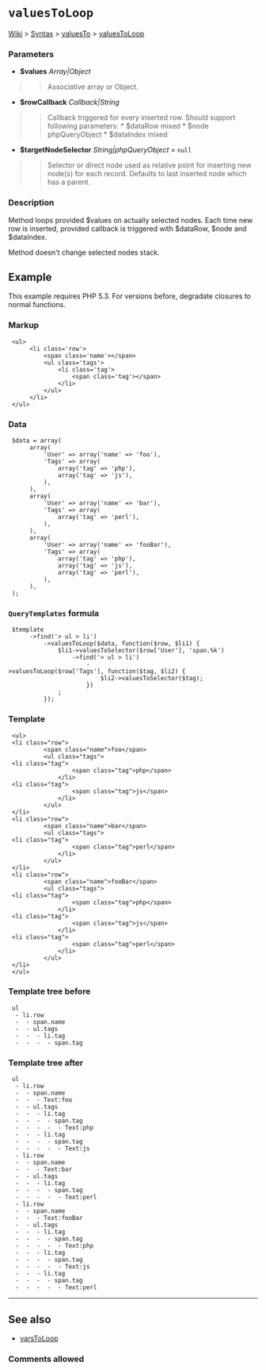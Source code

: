# `valuesToLoop` #
[Wiki](http://code.google.com/p/querytemplates/w/list) > [Syntax](Syntax.md) > [valuesTo](valuesToSyntax.md) > [valuesToLoop](valuesToLoopMethodPHP.md)
### Parameters ###
  * **$values** _Array|Object_
> > Associative array or Object.
  * **$rowCallback** _Callback|String_
> > Callback triggered for every inserted row. Should support following  parameters:
      * $dataRow mixed
      * $node phpQueryObject
      * $dataIndex mixed
  * **$targetNodeSelector** _String|phpQueryObject_ = `null`
> > Selector or direct node used as relative point for inserting new node(s) for  each record. Defaults to last inserted node which has a parent.


### Description ###
Method loops provided $values on actually selected nodes. Each time new row  is inserted, provided callback is triggered with $dataRow, $node and $dataIndex.


Method doesn't change selected nodes stack.


## Example ##


This example requires PHP 5.3. For versions before, degradate closures to normal functions.


### Markup ###
```
 <ul>
      <li class='row'>
          <span class='name'></span>
          <ul class='tags'>
              <li class='tag'>
                  <span class='tag'></span>
              </li>
          </ul>
      </li>
 </ul>

```
### Data ###
```
 $data = array(
      array(
          'User' => array('name' => 'foo'),
          'Tags' => array(
              array('tag' => 'php'),
              array('tag' => 'js'),
          ),
      ),
      array(
          'User' => array('name' => 'bar'),
          'Tags' => array(
              array('tag' => 'perl'),
          ),
      ),
      array(
          'User' => array('name' => 'fooBar'),
          'Tags' => array(
              array('tag' => 'php'),
              array('tag' => 'js'),
              array('tag' => 'perl'),
          ),
      ),
 );

```
### `QueryTemplates` formula ###
```
 $template
      ->find('> ul > li')
          ->valuesToLoop($data, function($row, $li1) {
              $li1->valuesToSelector($row['User'], 'span.%k')
                  ->find('> ul > li')
                      ->valuesToLoop($row['Tags'], function($tag, $li2) {
                          $li2->valuesToSelector($tag);
                      })
              ;
          });

```
### Template ###
```
 <ul>
 <li class="row">
          <span class="name">foo</span>
          <ul class="tags">
 <li class="tag">
                  <span class="tag">php</span>
              </li>
 <li class="tag">
                  <span class="tag">js</span>
              </li>
          </ul>
 </li>
 <li class="row">
          <span class="name">bar</span>
          <ul class="tags">
 <li class="tag">
                  <span class="tag">perl</span>
              </li>
          </ul>
 </li>
 <li class="row">
          <span class="name">fooBar</span>
          <ul class="tags">
 <li class="tag">
                  <span class="tag">php</span>
              </li>
 <li class="tag">
                  <span class="tag">js</span>
              </li>
 <li class="tag">
                  <span class="tag">perl</span>
              </li>
          </ul>
 </li>
 </ul>

```
### Template tree before ###
```
 ul
  - li.row
  -  - span.name
  -  - ul.tags
  -  -  - li.tag
  -  -  -  - span.tag

```
### Template tree after ###
```
 ul
  - li.row
  -  - span.name
  -  -  - Text:foo
  -  - ul.tags
  -  -  - li.tag
  -  -  -  - span.tag
  -  -  -  -  - Text:php
  -  -  - li.tag
  -  -  -  - span.tag
  -  -  -  -  - Text:js
  - li.row
  -  - span.name
  -  -  - Text:bar
  -  - ul.tags
  -  -  - li.tag
  -  -  -  - span.tag
  -  -  -  -  - Text:perl
  - li.row
  -  - span.name
  -  -  - Text:fooBar
  -  - ul.tags
  -  -  - li.tag
  -  -  -  - span.tag
  -  -  -  -  - Text:php
  -  -  - li.tag
  -  -  -  - span.tag
  -  -  -  -  - Text:js
  -  -  - li.tag
  -  -  -  - span.tag
  -  -  -  -  - Text:perl

```

---


## See also ##
  * [varsToLoop](varsToLoopMethodPHP.md)


### Comments allowed ###